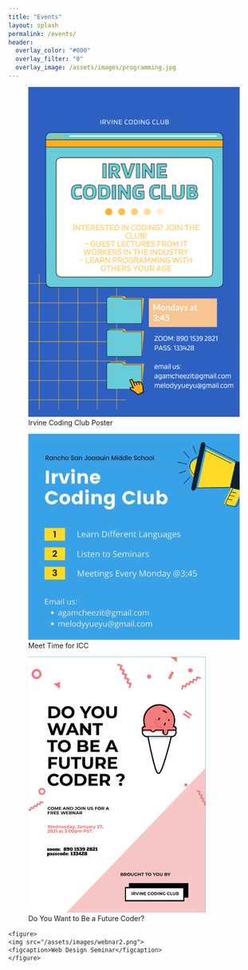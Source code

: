 ```yaml
---
title: "Events"
layout: splash
permalink: /events/
header:
  overlay_color: "#000"
  overlay_filter: "0"
  overlay_image: /assets/images/programming.jpg
---
```


<div id="columns">
<figure>
<img src="/assets/images/iccmeet.png">
<figcaption>Irvine Coding Club Poster</figcaption>
</figure>

<div id="columns">
<figure>
<img src="/assets/images/iccmeet2.png">
<figcaption>Meet Time for ICC</figcaption>
</figure>


<figure>
<img src="/assets/images/webinar1.png">
<figcaption>Do You Want to Be a Future Coder?</figcaption>
</figure>

	<figure>
	<img src="/assets/images/webnar2.png">
	<figcaption>Web Design Seminar</figcaption>
	</figure>


</div>
